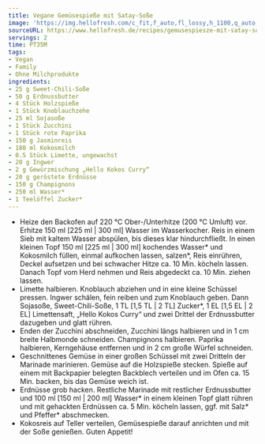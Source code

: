 ```yaml
---
title: Vegane Gemüsespieße mit Satay-Soße
image: 'https://img.hellofresh.com/c_fit,f_auto,fl_lossy,h_1100,q_auto,w_2600/hellofresh_s3/image/gemusespiesze-mit-satay-sosze-c1f21852.jpg'
sourceURL: https://www.hellofresh.de/recipes/gemusespiesze-mit-satay-sosze-62dc3f4ebdbdb4f35d0a2e5b
servings: 2
time: PT35M
tags:
- Vegan
- Family
- Ohne Milchprodukte
ingredients:
- 25 g Sweet-Chili-Soße
- 50 g Erdnussbutter
- 4 Stück Holzspieße
- 1 Stück Knoblauchzehe
- 25 ml Sojasoße
- 1 Stück Zucchini
- 1 Stück rote Paprika
- 150 g Jasminreis
- 180 ml Kokosmilch
- 0.5 Stück Limette, ungewachst
- 20 g Ingwer
- 2 g Gewürzmischung „Hello Kokos Curry“
- 20 g geröstete Erdnüsse
- 150 g Champignons
- 250 ml Wasser*
- 1 Teelöffel Zucker*
---
```


- Heize den Backofen auf 220 °C Ober-/Unterhitze (200 °C Umluft) vor.  Erhitze 150 ml [225 ml | 300 ml] Wasser im Wasserkocher. Reis in einem Sieb mit kaltem Wasser abspülen, bis dieses klar hindurchfließt.  In einen kleinen Topf 150 ml [225 ml | 300 ml] kochendes Wasser\* und Kokosmilch füllen, einmal aufkochen lassen, salzen\*, Reis einrühren, Deckel aufsetzen und bei schwacher Hitze ca. 10 Min. köcheln lassen. Danach Topf vom Herd nehmen und Reis abgedeckt ca. 10 Min. ziehen lassen.
- Limette halbieren.  Knoblauch abziehen und in eine kleine Schüssel pressen.  Ingwer schälen, fein reiben und zum Knoblauch geben.  Dann Sojasoße, Sweet-Chili-Soße, 1 TL [1,5 TL | 2 TL] Zucker\*, 1 EL [1,5 EL | 2 EL] Limettensaft, „Hello Kokos Curry“ und zwei Drittel der Erdnussbutter dazugeben und glatt rühren.
- Enden der Zucchini abschneiden, Zucchini längs halbieren und in 1 cm breite Halbmonde schneiden.  Champignons halbieren.  Paprika halbieren, Kerngehäuse entfernen und in 2 cm große Würfel schneiden.
- Geschnittenes Gemüse in einer großen Schüssel mit zwei Dritteln der Marinade marinieren.  Gemüse auf die Holzspieße stecken. Spieße auf einem mit Backpapier belegten Backblech verteilen und im Ofen ca. 15 Min. backen, bis das Gemüse weich ist.
- Erdnüsse grob hacken.  Restliche Marinade mit restlicher Erdnussbutter und 100 ml [150 ml | 200 ml] Wasser\* in einem kleinen Topf glatt rühren und mit gehackten Erdnüssen ca. 5 Min. köcheln lassen, ggf. mit Salz\* und Pfeffer\* abschmecken.
- Kokosreis auf Teller verteilen, Gemüsespieße darauf anrichten und mit der Soße genießen.  Guten Appetit!
